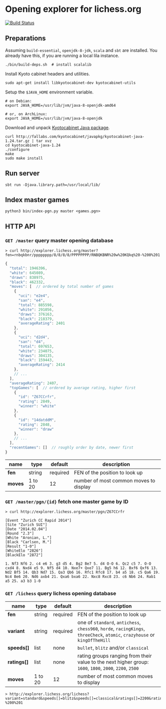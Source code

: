 Opening explorer for lichess.org
================================

[![Build Status](https://travis-ci.org/niklasf/lila-openingexplorer.svg?branch=master)](https://travis-ci.org/niklasf/lila-openingexplorer)

Preparations
------------

Assuming `build-essential`, `openjdk-8-jdk`, `scala` and `sbt` are installed.
You already have this, if you are running a local lila instance.

    ./bin/build-deps.sh  # install scalalib

Install Kyoto cabinet headers and utilities.

    sudo apt-get install libkyotocabinet-dev kyotocabinet-utils

Setup the `$JAVA_HOME` environment variable.

    # on Debian:
    export JAVA_HOME=/usr/lib/jvm/java-8-openjdk-amd64

    # or, on ArchLinux:
    export JAVA_HOME=/usr/lib/jvm/java-8-openjdk

Download and unpack [Kyotocabinet Java package](http://fallabs.com/kyotocabinet/javapkg/).

    curl http://fallabs.com/kyotocabinet/javapkg/kyotocabinet-java-1.24.tar.gz | tar xvz
    cd kyotocabinet-java-1.24
    ./configure
    make
    sudo make install

Run server
----------

    sbt run -Djava.library.path=/usr/local/lib/

Index master games
------------------

    python3 bin/index-pgn.py master <games.pgn>

HTTP API
--------

### `GET /master` query master opening database

```
> curl http://explorer.lichess.org/master?fen=rnbqkbnr/pppppppp/8/8/8/8/PPPPPPPP/RNBQKBNR%20w%20KQkq%20-%200%201
```

```javascript
{
  "total": 1946396,
  "white": 645089,
  "draws": 838975,
  "black": 462332,
  "moves": [  // ordered by total number of games
    {
      "uci": "e2e4",
      "san": "e4",
      "total": 885598,
      "white": 291056,
      "draws": 376163,
      "black": 218379,
      "averageRating": 2401
    },
    {
      "uci": "d2d4",
      "san": "d4",
      "total": 697653,
      "white": 234075,
      "draws": 304135,
      "black": 159443,
      "averageRating": 2414
    },
    // ...
  ],
  "averageRating": 2407,
  "topGames": [  // ordered by average rating, higher first
    {
      "id": "Z67CCrfr",
      "rating": 2849,
      "winner": "white"
    },
    {
      "id": "14datddM",
      "rating": 2848,
      "winner": "draw"
    },
    // ...
  ],
  "recentGames": []  // roughly order by date, newer first
}
```

name | type | default | description
--- | --- | --- | ---
**fen** | string | required | FEN of the position to look up
**moves** | 1 to 20 | 12 | number of most common moves to display

### `GET /master/pgn/{id}` fetch one master game by ID

```
> curl http://explorer.lichess.org/master/pgn/Z67CCrfr
```

```
[Event "Zurich CC Rapid 2014"]
[Site "Zurich SUI"]
[Date "2014.02.04"]
[Round "2.3"]
[White "Aronian, L."]
[Black "Carlsen, M."]
[Result "1-0"]
[WhiteElo "2826"]
[BlackElo "2872"]

1. Nf3 Nf6 2. c4 e6 3. g3 d5 4. Bg2 Be7 5. d4 O-O 6. Qc2 c5 7. O-O cxd4 8. Nxd4 e5 9. Nf5 d4 10. Nxe7+ Qxe7 11. Bg5 h6 12. Bxf6 Qxf6 13. Nd2 Bf5 14. Qb3 Nd7 15. Qa3 Qb6 16. Rfc1 Rfc8 17. b4 a5 18. c5 Qa6 19. Nc4 Be6 20. Nd6 axb4 21. Qxa6 bxa6 22. Nxc8 Rxc8 23. c6 Nb6 24. Rab1 a5 25. a3 b3 1-0
```

### `GET /lichess` query lichess opening database

name | type | default | description
--- | --- | --- | ---
**fen** | string | required | FEN of the position to look up
**variant** | string | required | one of `standard`, `antichess`, `chess960`, `horde`, `racingKings`, `threeCheck`, `atomic`, `crazyhouse` or `kingOfTheHill`
**speeds[]** | list | none | `bullet`, `blitz` and/or `classical`
**ratings[]** | list | none | rating groups ranging from their value to the next higher group: `1600`, `1800`, `2000`, `2200`, `2500`
**moves** | 1 to 20 | 12 | number of most common moves to display

```
> http://explorer.lichess.org/lichess?variant=standard&speeds[]=blitz&speeds[]=classical&ratings[]=2200&ratings[]=2500&fen=rnbqkbnr/pppppppp/8/8/8/8/PPPPPPPP/RNBQKBNR%20w%20KQkq%20-%200%201
```
